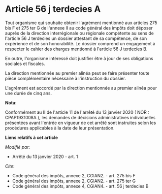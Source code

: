 # Article 56 j terdecies A

Tout organisme qui souhaite obtenir l'agrément mentionné aux articles 275 bis F et 275 ter G de l'annexe II au code général
des impôts doit déposer auprès de la direction interrégionale ou régionale compétente au sens de l'article 56 J terdecies un
dossier attestant de sa compétence, de son expérience et de son honorabilité. Le dossier comprend un engagement à respecter
le cahier des charges mentionné à l'article 56 J terdecies B.

En outre, l'organisme intéressé doit justifier être à jour de ses obligations sociales et fiscales.

La direction mentionnée au premier alinéa peut se faire présenter toute pièce complémentaire nécessaire à l'instruction du
dossier.

L'agrément est accordé par la direction mentionnée au premier alinéa pour une durée de cinq ans.

**Nota:**

Conformément au II de l'article 11 de l'arrêté du 13 janvier 2020 ( NOR : CPAP1931008A ), les demandes de décisions
administratives individuelles présentées avant l'entrée en vigueur de cet arrêté sont instruites selon les procédures
applicables à la date de leur présentation.

**Liens relatifs à cet article**

_Modifié par_:

  - Arrêté du 13 janvier 2020 - art. 1

_Cite_:

  - Code général des impôts, annexe 2, CGIAN2. - art. 275 bis F
  - Code général des impôts, annexe 2, CGIAN2. - art. 275 ter G
  - Code général des impôts, annexe 4, CGIAN4. - art. 56 j terdecies B
